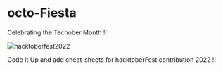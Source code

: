 # octo-Fiesta
Celebrating the Techober Month !!


![hacktoberfest2022](https://user-images.githubusercontent.com/43771521/193405194-85231616-08b7-4764-ac0c-ad2641c04cd7.png)



Code It Up and add cheat-sheets for hacktoberFest contribution 2022 !! 
